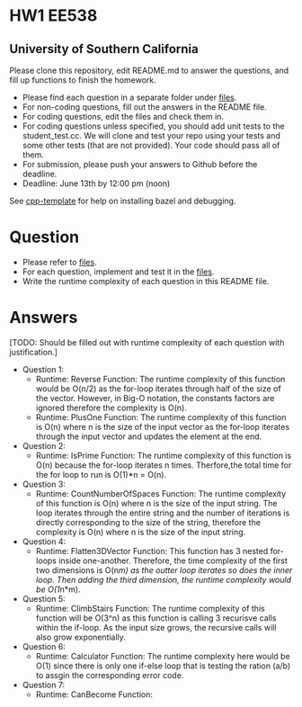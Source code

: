 
# HW1 EE538
## University of Southern California

Please clone this repository, edit README.md to answer the questions, and fill up functions to finish the homework.

- Please find each question in a separate folder under [files](/files).
- For non-coding questions, fill out the answers in the README file.
- For coding questions, edit the files and check them in.
- For coding questions unless specified, you should add unit tests to the student_test.cc.
  We will clone and test your repo using your tests and some other tests (that are not provided). Your code should pass all of them.
- For submission, please push your answers to Github before the deadline.
- Deadline: June 13th by 12:00 pm (noon)


See [cpp-template](https://github.com/ourarash/cpp-template) for help on installing bazel and debugging.

# Question
- Please refer to [files](/files).
- For each question, implement and test it in the [files](/files).
- Write the runtime complexity of each question in this README file.

# Answers
[TODO: Should be filled out with runtime complexity of each question with justification.]

- Question 1:
  - Runtime: Reverse Function: The runtime complexity of this function would be O(n/2) as the for-loop iterates through half of the size of the vector. However, in Big-O notation, the constants factors are ignored therefore the complexity is O(n).
  - Runtime: PlusOne Function: The runtime complexity of this function is O(n) where n is the size of the input vector as the for-loop iterates through the input vector and updates the element at the end. 
- Question 2: 
  - Runtime: IsPrime Function: The runtime complexity of this function is O(n) because the for-loop iterates n times. Therfore,the total time for the for loop to run is O(1)*n = O(n). 
- Question 3: 
  - Runtime: CountNumberOfSpaces Function: The runtime complexity of this function is O(n) where n is the size of the input string. The loop iterates through the entire string and the number of iterations is directly corresponding to the size of the string, therefore the complexity is O(n) where n is the size of the input string.   
- Question 4: 
  - Runtime: Flatten3DVector Function: This function has 3 nested for-loops inside one-another. Therefore, the time complexity of the first two dimensions is O(n*m) as the outter loop iterates so does the inner loop. Then adding the third dimension, the runtime complexity would be O(1*n*m).
- Question 5:  
  - Runtime: ClimbStairs Function: The runtime complexity of this function will be O(3^n) as this function is calling 3 recurisve calls within the if-loop. As the input size grows, the recursive calls will also grow exponentially. 
- Question 6: 
  - Runtime: Calculator Function: The runtime complexity here would be O(1) since there is only one if-else loop that is testing the ration (a/b) to assgin the corresponding error code. 
- Question 7: 
  - Runtime: CanBecome Function:
